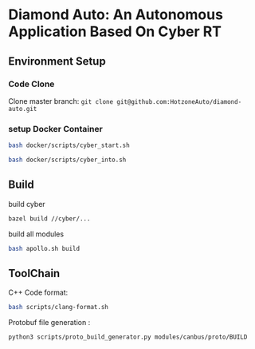 # Diamond Auto: An Autonomous Application Based On Cyber RT

## Environment Setup

### Code Clone

Clone master branch:  `git clone git@github.com:HotzoneAuto/diamond-auto.git`

### setup Docker Container

```bash
bash docker/scripts/cyber_start.sh
```

```bash
bash docker/scripts/cyber_into.sh
```

## Build

build  cyber


```bash
bazel build //cyber/...
```

build all modules


```bash
bash apollo.sh build
```


## ToolChain 

C++ Code format:

```bash
bash scripts/clang-format.sh
```

Protobuf file generation :

```bash
python3 scripts/proto_build_generator.py modules/canbus/proto/BUILD

```
